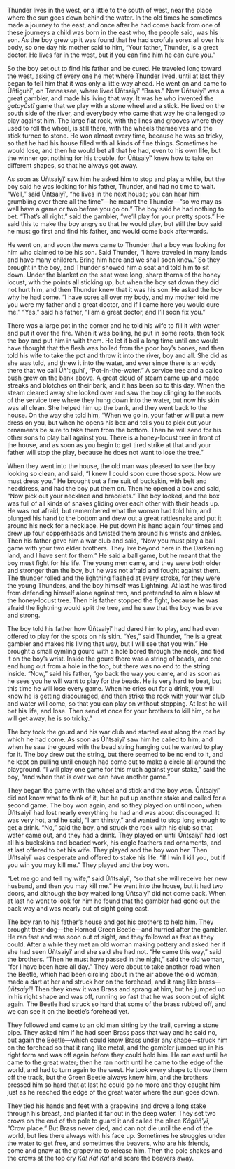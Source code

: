 Thunder lives in the west, or a little to the south of west, near the place where the sun goes down behind the water. In the old times he sometimes made a journey to the east, and once after he had come back from one of these journeys a child was born in the east who, the people said, was his son. As the boy grew up it was found that he had scrofula sores all over his body, so one day his mother said to him, “Your father, Thunder, is a great doctor. He lives far in the west, but if you can find him he can cure you.”

So the boy set out to find his father and be cured. He traveled long toward the west, asking of every one he met where Thunder lived, until at last they began to tell him that it was only a little way ahead. He went on and came to Ûñtiguhĭ′, on Tennessee, where lived Ûñtsaiyĭ′ “Brass.” Now Ûñtsaiyĭ′ was a great gambler, and made his living that way. It was he who invented the _gatayûstĭ_ game that we play with a stone wheel and a stick. He lived on the south side of the river, and everybody who came that way he challenged to play against him. The large flat rock, with the lines and grooves where they used to roll the wheel, is still there, with the wheels themselves and the stick turned to stone. He won almost every time, because he was so tricky, so that he had his house filled with all kinds of fine things. Sometimes he would lose, and then he would bet all that he had, even to his own life, but the winner got nothing for his trouble, for Ûñtsaiyĭ′ knew how to take on different shapes, so that he always got away.

As soon as Ûñtsaiyĭ′ saw him he asked him to stop and play a while, but the boy said he was looking for his father, Thunder, and had no time to wait. “Well,” said Ûñtsaiyĭ′, “he lives in the next house; you can hear him grumbling over there all the time”—he meant the Thunder—“so we may as well have a game or two before you go on.” The boy said he had nothing to bet. “That’s all right,” said the gambler, “we’ll play for your pretty spots.” He said this to make the boy angry so that he would play, but still the boy said he must go first and find his father, and would come back afterwards.

He went on, and soon the news came to Thunder that a boy was looking for him who claimed to be his son. Said Thunder, “I have traveled in many lands and have many children. Bring him here and we shall soon know.” So they brought in the boy, and Thunder showed him a seat and told him to sit down. Under the blanket on the seat were long, sharp thorns of the honey locust, with the points all sticking up, but when the boy sat down they did not hurt him, and then Thunder knew that it was his son. He asked the boy why he had come. “I have sores all over my body, and my mother told me you were my father and a great doctor, and if I came here you would cure me.” “Yes,” said his father, “I am a great doctor, and I’ll soon fix you.”

There was a large pot in the corner and he told his wife to fill it with water and put it over the fire. When it was boiling, he put in some roots, then took the boy and put him in with them. He let it boil a long time until one would have thought that the flesh was boiled from the poor boy’s bones, and then told his wife to take the pot and throw it into the river, boy and all. She did as she was told, and threw it into the water, and ever since there is an eddy there that we call Ûñ′tiguhĭ′, “Pot-in-the-water.” A service tree and a calico bush grew on the bank above. A great cloud of steam came up and made streaks and blotches on their bark, and it has been so to this day. When the steam cleared away she looked over and saw the boy clinging to the roots of the service tree where they hung down into the water, but now his skin was all clean. She helped him up the bank, and they went back to the house. On the way she told him, “When we go in, your father will put a new dress on you, but when he opens his box and tells you to pick out your ornaments be sure to take them from the bottom. Then he will send for his other sons to play ball against you. There is a honey-locust tree in front of the house, and as soon as you begin to get tired strike at that and your father will stop the play, because he does not want to lose the tree.”

When they went into the house, the old man was pleased to see the boy looking so clean, and said, “I knew I could soon cure those spots. Now we must dress you.” He brought out a fine suit of buckskin, with belt and headdress, and had the boy put them on. Then he opened a box and said, “Now pick out your necklace and bracelets.” The boy looked, and the box was full of all kinds of snakes gliding over each other with their heads up. He was not afraid, but remembered what the woman had told him, and plunged his hand to the bottom and drew out a great rattlesnake and put it around his neck for a necklace. He put down his hand again four times and drew up four copperheads and twisted them around his wrists and ankles. Then his father gave him a war club and said, “Now you must play a ball game with your two elder brothers. They live beyond here in the Darkening land, and I have sent for them.” He said a ball game, but he meant that the boy must fight for his life. The young men came, and they were both older and stronger than the boy, but he was not afraid and fought against them. The thunder rolled and the lightning flashed at every stroke, for they were the young Thunders, and the boy himself was Lightning. At last he was tired from defending himself alone against two, and pretended to aim a blow at the honey-locust tree. Then his father stopped the fight, because he was afraid the lightning would split the tree, and he saw that the boy was brave and strong.

The boy told his father how Ûñtsaiyĭ′ had dared him to play, and had even offered to play for the spots on his skin. “Yes,” said Thunder, “he is a great gambler and makes his living that way, but I will see that you win.” He brought a small cymling gourd with a hole bored through the neck, and tied it on the boy’s wrist. Inside the gourd there was a string of beads, and one end hung out from a hole in the top, but there was no end to the string inside. “Now,” said his father, “go back the way you came, and as soon as he sees you he will want to play for the beads. He is very hard to beat, but this time he will lose every game. When he cries out for a drink, you will know he is getting discouraged, and then strike the rock with your war club and water will come, so that you can play on without stopping. At last he will bet his life, and lose. Then send at once for your brothers to kill him, or he will get away, he is so tricky.”

The boy took the gourd and his war club and started east along the road by which he had come. As soon as Ûñtsaiyĭ′ saw him he called to him, and when he saw the gourd with the bead string hanging out he wanted to play for it. The boy drew out the string, but there seemed to be no end to it, and he kept on pulling until enough had come out to make a circle all around the playground. “I will play one game for this much against your stake,” said the boy, “and when that is over we can have another game.”

They began the game with the wheel and stick and the boy won. Ûñtsaiyĭ′ did not know what to think of it, but he put up another stake and called for a second game. The boy won again, and so they played on until noon, when Ûñtsaiyĭ′ had lost nearly everything he had and was about discouraged. It was very hot, and he said, “I am thirsty,” and wanted to stop long enough to get a drink. “No,” said the boy, and struck the rock with his club so that water came out, and they had a drink. They played on until Ûñtsaiyĭ′ had lost all his buckskins and beaded work, his eagle feathers and ornaments, and at last offered to bet his wife. They played and the boy won her. Then Ûñtsaiyĭ′ was desperate and offered to stake his life. “If I win I kill you, but if you win you may kill me.” They played and the boy won.

“Let me go and tell my wife,” said Ûñtsaiyĭ′, “so that she will receive her new husband, and then you may kill me.” He went into the house, but it had two doors, and although the boy waited long Ûñtsaiyĭ′ did not come back. When at last he went to look for him he found that the gambler had gone out the back way and was nearly out of sight going east.

The boy ran to his father’s house and got his brothers to help him. They brought their dog—the Horned Green Beetle—and hurried after the gambler. He ran fast and was soon out of sight, and they followed as fast as they could. After a while they met an old woman making pottery and asked her if she had seen Ûñtsaiyĭ′ and she said she had not. “He came this way,” said the brothers. “Then he must have passed in the night,” said the old woman, “for I have been here all day.” They were about to take another road when the Beetle, which had been circling about in the air above the old woman, made a dart at her and struck her on the forehead, and it rang like brass—_ûñtsaiyĭ′_! Then they knew it was Brass and sprang at him, but he jumped up in his right shape and was off, running so fast that he was soon out of sight again. The Beetle had struck so hard that some of the brass rubbed off, and we can see it on the beetle’s forehead yet.

They followed and came to an old man sitting by the trail, carving a stone pipe. They asked him if he had seen Brass pass that way and he said no, but again the Beetle—which could know Brass under any shape—struck him on the forehead so that it rang like metal, and the gambler jumped up in his right form and was off again before they could hold him. He ran east until he came to the great water; then he ran north until he came to the edge of the world, and had to turn again to the west. He took every shape to throw them off the track, but the Green Beetle always knew him, and the brothers pressed him so hard that at last he could go no more and they caught him just as he reached the edge of the great water where the sun goes down.

They tied his hands and feet with a grapevine and drove a long stake through his breast, and planted it far out in the deep water. They set two crows on the end of the pole to guard it and called the place _Kâgûñ′yĭ_, “Crow place.” But Brass never died, and can not die until the end of the world, but lies there always with his face up. Sometimes he struggles under the water to get free, and sometimes the beavers, who are his friends, come and gnaw at the grapevine to release him. Then the pole shakes and the crows at the top cry _Ka! Ka! Ka!_ and scare the beavers away.
